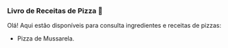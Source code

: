 ### Livro de Receitas de Pizza :pizza:

Olá! Aqui estão disponíveis para consulta ingredientes e receitas de pizzas:

- Pizza de Mussarela.

